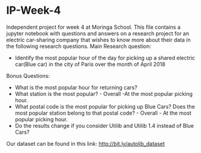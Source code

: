 # IP-Week-4
Independent project for week 4 at Moringa School.
This file contains a jupyter notebook with questions and answers on a research project for an electric car-sharing company that wishes to know more about their data in the following research questions.
Main Research question:
* Identify the most popular hour of the day for picking up a shared electric car(Blue car) in the city of Paris over the month of April 2018

Bonus Questions:
* What is the most popular hour for returning cars?
* What station is the most popular?
      - Overall
      -At the most popular picking hour.
* What postal code is the most popular for picking up Blue Cars? Does the most popular station belong to that postal code?
      - Overall
      - At the most popular picking hour.
* Do the results change if you consider Utilib and Utilib 1.4 instead of Blue Cars?

Our dataset can be found in this link: http://bit.ly/autolib_dataset
